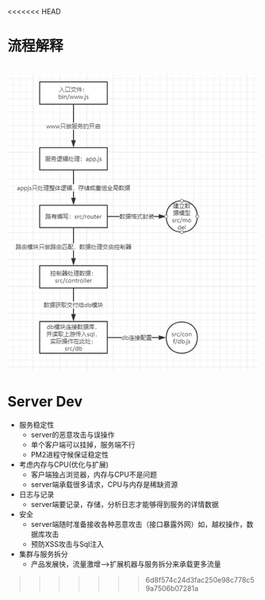 <<<<<<< HEAD
# 流程解释
![流程图](./assets/process.png)
=======
# Server Dev
- 服务稳定性
    - server的恶意攻击与误操作
    - 单个客户端可以挂掉，服务端不行
    - PM2进程守候保证稳定性
- 考虑内存与CPU(优化与扩展)
    - 客户端独占浏览器，内存与CPU不是问题
    - server端承载很多请求，CPU与内存是稀缺资源
- 日志与记录
    - server端要记录，存储，分析日志才能够得到服务的详情数据
- 安全
    - server端随时准备接收各种恶意攻击（接口暴露外网）如，越权操作，数据库攻击
    - 预防XSS攻击与Sql注入
- 集群与服务拆分
    - 产品发展快，流量激增-->扩展机器与服务拆分来承载更多流量
>>>>>>> 6d8f574c24d3fac250e98c778c59a7506b07281a

